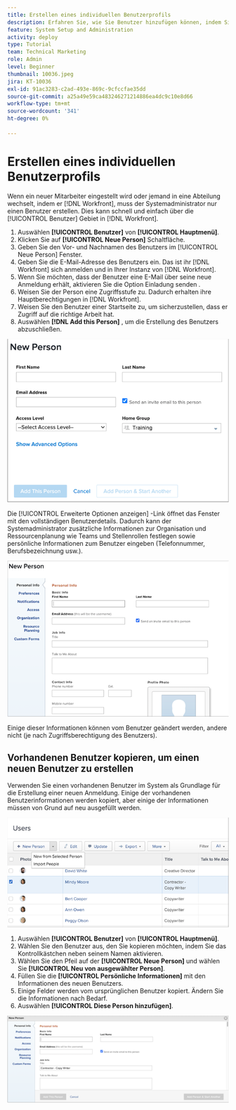 ```yaml
---
title: Erstellen eines individuellen Benutzerprofils
description: Erfahren Sie, wie Sie Benutzer hinzufügen können, indem Sie ein einzelnes Benutzerprofil von Grund auf neu erstellen oder indem Sie einen vorhandenen Benutzer kopieren.
feature: System Setup and Administration
activity: deploy
type: Tutorial
team: Technical Marketing
role: Admin
level: Beginner
thumbnail: 10036.jpeg
jira: KT-10036
exl-id: 91ac3283-c2ad-493e-869c-9cfccfae35dd
source-git-commit: a25a49e59ca483246271214886ea4dc9c10e8d66
workflow-type: tm+mt
source-wordcount: '341'
ht-degree: 0%

---
```


# Erstellen eines individuellen Benutzerprofils

Wenn ein neuer Mitarbeiter eingestellt wird oder jemand in eine Abteilung wechselt, indem er [!DNL Workfront], muss der Systemadministrator nur einen Benutzer erstellen. Dies kann schnell und einfach über die [!UICONTROL Benutzer] Gebiet in [!DNL Workfront].

1. Auswählen **[!UICONTROL Benutzer]** von **[!UICONTROL Hauptmenü]**.
1. Klicken Sie auf **[!UICONTROL Neue Person]** Schaltfläche.
1. Geben Sie den Vor- und Nachnamen des Benutzers im [!UICONTROL Neue Person] Fenster.
1. Geben Sie die E-Mail-Adresse des Benutzers ein. Das ist ihr [!DNL Workfront] sich anmelden und in Ihrer Instanz von [!DNL Workfront].
1. Wenn Sie möchten, dass der Benutzer eine E-Mail über seine neue Anmeldung erhält, aktivieren Sie die Option Einladung senden .
1. Weisen Sie der Person eine Zugriffsstufe zu. Dadurch erhalten ihre Hauptberechtigungen in [!DNL Workfront].
1. Weisen Sie den Benutzer einer Startseite zu, um sicherzustellen, dass er Zugriff auf die richtige Arbeit hat.
1. Auswählen **[!DNL Add this Person]** , um die Erstellung des Benutzers abzuschließen.

![[!UICONTROL Neue Person] Fenster](assets/admin-fund-adding-users-1.png)

Die [!UICONTROL Erweiterte Optionen anzeigen] -Link öffnet das Fenster mit den vollständigen Benutzerdetails. Dadurch kann der Systemadministrator zusätzliche Informationen zur Organisation und Ressourcenplanung wie Teams und Stellenrollen festlegen sowie persönliche Informationen zum Benutzer eingeben (Telefonnummer, Berufsbezeichnung usw.).

![[!UICONTROL Neue Person] Fenster nach Klicken [!UICONTROL Erweiterte Optionen anzeigen]](assets/admin-fund-adding-users-2.png)

Einige dieser Informationen können vom Benutzer geändert werden, andere nicht (je nach Zugriffsberechtigung des Benutzers).

## Vorhandenen Benutzer kopieren, um einen neuen Benutzer zu erstellen

Verwenden Sie einen vorhandenen Benutzer im System als Grundlage für die Erstellung einer neuen Anmeldung. Einige der vorhandenen Benutzerinformationen werden kopiert, aber einige der Informationen müssen von Grund auf neu ausgefüllt werden.

![Dropdownmenü &quot;Neue Person&quot;](assets/admin-fund-adding-users-3.png)

1. Auswählen **[!UICONTROL Benutzer]** von **[!UICONTROL Hauptmenü]**.
1. Wählen Sie den Benutzer aus, den Sie kopieren möchten, indem Sie das Kontrollkästchen neben seinem Namen aktivieren.
1. Wählen Sie den Pfeil auf der **[!UICONTROL Neue Person]** und wählen Sie **[!UICONTROL Neu von ausgewählter Person]**.
1. Füllen Sie die **[!UICONTROL Persönliche Informationen]** mit den Informationen des neuen Benutzers.
1. Einige Felder werden vom ursprünglichen Benutzer kopiert. Ändern Sie die Informationen nach Bedarf.
1. Auswählen **[!UICONTROL Diese Person hinzufügen]**.

![[!UICONTROL Neue Person] Fenster](assets/admin-fund-adding-users-4.png)

<!--
Learn more URLs
Add users
-->
